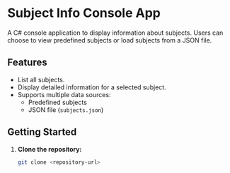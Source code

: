 # Subject Info Console App

A C# console application to display information about subjects. Users can choose to view predefined subjects or load subjects from a JSON file.

## Features

- List all subjects.
- Display detailed information for a selected subject.
- Supports multiple data sources:
  - Predefined subjects
  - JSON file (`subjects.json`)

## Getting Started

1. **Clone the repository:**
   ```bash
   git clone <repository-url>
